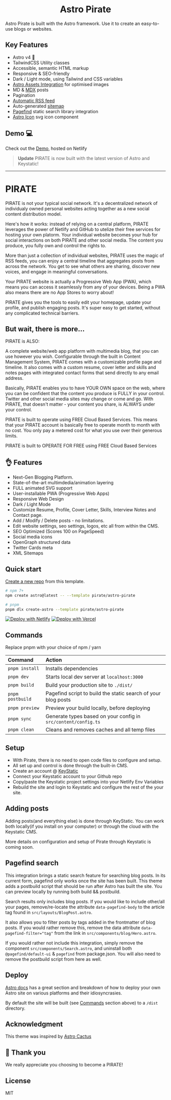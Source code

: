 
<h1 align="center">
  Astro Pirate
</h1>

Astro Pirate is built with the Astro framework. Use it to create an easy-to-use blogs or websites.



## Key Features

- Astro v4 🚀
- TailwindCSS Utility classes
- Accessible, semantic HTML markup
- Responsive & SEO-friendly
- Dark / Light mode, using Tailwind and CSS variables
- [Astro Assets Integration](https://docs.astro.build/en/guides/assets/) for optimised images
- MD & [MDX](https://docs.astro.build/en/guides/markdown-content/#mdx-only-features) posts
- Pagination
- [Automatic RSS feed](https://docs.astro.build/en/guides/rss)
- Auto-generated [sitemap](https://docs.astro.build/en/guides/integrations-guide/sitemap/)
- [Pagefind](https://pagefind.app/) static search library integration
- [Astro Icon](https://github.com/natemoo-re/astro-icon) svg icon component


## Demo 💻

Check out the [Demo](https:/pirateweb.org/), hosted on Netlify

> **Update** PIRATE is now built with the latest version of Astro and Keystatic!

---



# PIRATE

PIRATE is not your typical social network. It's a decentralized network of individualy owned personal websites acting together as a new social content distribution model. 

Here's how it works: instead of relying on a central platform, PIRATE leverages the power of Netlify and GitHub to utelize their free services for hosting your own platorm.  Your individual website becomes your hub for social interactions on both PIRATE and other social media. The content you produce, you fully own and control the rights to.

More than just a collection of individual websites, PIRATE uses the magic of RSS feeds, you can enjoy a central timeline that aggregates posts from across the network. You get to see what others are sharing, discover new voices, and engage in meaningful conversations.

Your PIRATE website is actually a Progressive Web App (PWA), which means you can access it seamlessly from any of your devices. Being a PWA also means there are no App Stores to worry about! 

PIRATE gives you the tools to easily edit your homepage, update your profile, and publish engaging posts. It's super easy to get started, without any complicated technical barriers. 

## But wait, there is more...

PIRATE is ALSO:

A complete website/web app platform with multimedia blog, that you can use however you wish. Configurable through the built in Content Management System, PIRATE comes with a customizable profile page and timeline. It also comes with a custom resume, cover letter and skills and notes pages with integrated contact forms that send directly to any email address.

Basically, PIRATE enables you to have YOUR OWN space on the web, where you can be confident that the content you produce is FULLY in your control. Twitter and other social media sites may change or come and go. With PIRATE, that doesn't matter - your content you share, is ALWAYS under your control. 

PIRATE is built to operate using FREE Cloud Based Services. This means that your PIRATE account is basically free to operate month to month with no cost. You only pay a metered cost for what you use over their generous limits. 

PIRATE is built to OPERATE FOR FREE using FREE Cloud Based Services

## 👌 Features

- Next-Gen Blogging Platform.
- State-of-the-art multimdedia/animation layering
- FULL animated SVG support
- User-installable PWA (Progressive Web Apps)
- Responsive Web Design
- Dark / Light Mode
- Customize Resume, Profile, Cover Letter, Skills, Interview Notes and Contact page.
- Add / Modify / Delete posts - no limitations.
- Edit website settings, seo settings, logos, etc all from  within the CMS.
- SEO Optimized (Scores 100 on PageSpeed)
- Social media icons
- OpenGraph structured data
- Twitter Cards meta
- XML Sitemaps

## Quick start

[Create a new repo](https://github.com/twilightscapes/pirate/generate) from this template.

```bash
# npm 7+
npm create astro@latest -- --template pirate/astro-pirate

# pnpm
pnpm dlx create-astro --template pirate/astro-pirate
```

[![Deploy with Netlify](https://www.netlify.com/img/deploy/button.svg)](https://app.netlify.com/start/deploy?repository=https://github.com/twilightscapes/pirate) [![Deploy with Vercel](https://vercel.com/button)](https://vercel.com/new/clone?repository-url=https%3A%2F%2Fgithub.com%2Ftwilightscapes%2Fpirate&project-name=astro-pirate-theme)




## Commands

Replace pnpm with your choice of npm / yarn

| Command          | Action                                                         |
| :--------------- | :------------------------------------------------------------- |
| `pnpm install`   | Installs dependencies                                          |
| `pnpm dev`       | Starts local dev server at `localhost:3000`                    |
| `pnpm build`     | Build your production site to `./dist/`                        |
| `pnpm postbuild` | Pagefind script to build the static search of your blog posts  |
| `pnpm preview`   | Preview your build locally, before deploying                   |
| `pnpm sync`      | Generate types based on your config in `src/content/config.ts` |
| `pnpm clean`      | Cleans and removes caches and all temp files |

## Setup

- With Pirate, there is no need to open code files to configure and setup.
- All set up and control is done through the built-in CMS. 
- Create an account @ [KeyStatic](https://keystatic.com)
- Connect your Keystatic account to your Github repo
- Copy/paste the Keystatic project settings into your Netlify Env Variables
- Rebuild the site and login to Keystatic and configure the rest of the your site.

## Adding posts

Adding posts(and everything else) is done through KeyStatic. You can work both locally(if you install on your computer) or through the cloud with the Keystatic CMS. 

More details on configuration and setup of Pirate through Keystatic is coming soon.




## Pagefind search

This integration brings a static search feature for searching blog posts. In its current form, pagefind only works once the site has been built. This theme adds a postbuild script that should be run after Astro has built the site. You can preview locally by running both build && postbuild.

Search results only includes blog posts. If you would like to include other/all your pages, remove/re-locate the attribute `data-pagefind-body` to the article tag found in `src/layouts/BlogPost.astro`.

It also allows you to filter posts by tags added in the frontmatter of blog posts. If you would rather remove this, remove the data attribute `data-pagefind-filter="tag"` from the link in `src/components/blog/Hero.astro`.

If you would rather not include this integration, simply remove the component `src/components/Search.astro`, and uninstall both `@pagefind/default-ui` & `pagefind` from package.json. You will also need to remove the postbuild script from here as well.


## Deploy

[Astro docs](https://docs.astro.build/en/guides/deploy/) has a great section and breakdown of how to deploy your own Astro site on various platforms and their idiosyncrasies.

By default the site will be built (see [Commands](#commands) section above) to a `/dist` directory.

## Acknowledgment

This theme was inspired by [Astro Cactus](https://github.com/chrismwilliams/astro-theme-cactus/)

## 🙏 Thank you

We really appreciate you choosing to become a PIRATE!

[PIRATE]: https://PIRATEpro.app
[Astro]: https://astro.build
[Keystatic]: https://keystatic.com


## License

MIT
